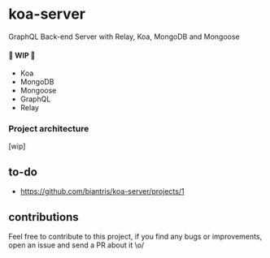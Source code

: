 # koa-server
GraphQL Back-end Server with Relay, Koa, MongoDB and Mongoose

#### 🚧 WIP 🚧
- Koa
- MongoDB
- Mongoose
- GraphQL
- Relay

### Project architecture
[wip]

## to-do

- https://github.com/biantris/koa-server/projects/1

## contributions
Feel free to contribute to this project, if you find any bugs or improvements, open an issue and send a PR about it \o/
